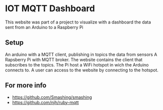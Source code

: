 # IOT MQTT Dashboard

This website was part of a project to visualize with a dashboard the data sent from an Arduino to a Raspberry Pi


## Setup

An arduino with a MQTT client, publishing in topics the data from sensors
A Rapsberry Pi with MQTT broker. The website contains the client that subscribes to the topics.
The Pi host a WiFi hotspot in wich the Arduino connects to.
A user can access to the website by connecting to the hotspot.


## For more info

* https://github.com/Smashing/smashing
* https://github.com/njh/ruby-mqtt

